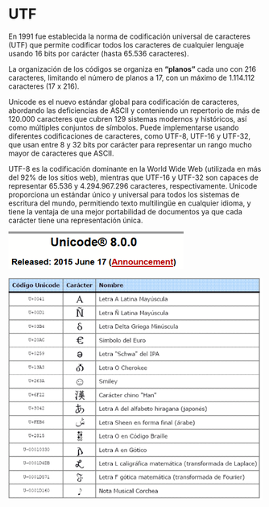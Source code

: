 # UTF

En 1991 fue establecida la norma de codificación universal de caracteres (UTF) que permite codificar todos los caracteres de cualquier lenguaje usando 16 bits por carácter (hasta 65.536 caracteres).

La organización de los códigos se organiza en **“planos”** cada uno con 216 caracteres, limitando el número de planos a 17, con un máximo de 1.114.112 caracteres (17 x 216).

Unicode es el nuevo estándar global para codificación de caracteres, abordando las deficiencias de ASCII y conteniendo un repertorio de más de 120.000 caracteres que cubren 129 sistemas modernos y históricos, así como múltiples conjuntos de símbolos. Puede implementarse usando diferentes codificaciones de caracteres, como UTF-8, UTF-16 y UTF-32, que usan entre 8 y 32 bits por carácter para representar un rango mucho mayor de caracteres que ASCII.

UTF-8 es la codificación dominante en la World Wide Web (utilizada en más del 92% de los sitios web), mientras que UTF-16 y UTF-32 son capaces de representar 65.536 y 4.294.967.296 caracteres, respectivamente. Unicode proporciona un estándar único y universal para todos los sistemas de escritura del mundo, permitiendo texto multilingüe en cualquier idioma, y tiene la ventaja de una mejor portabilidad de documentos ya que cada carácter tiene una representación única.

![imagen](img/5_Codificacion_de_caracteres14.png)

![imagen](img/5_Codificacion_de_caracteres15.png)
